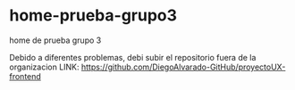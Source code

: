 # home-prueba-grupo3
home de prueba grupo 3

Debido a diferentes problemas, debi subir el repositorio fuera de la organizacion LINK: https://github.com/DiegoAlvarado-GitHub/proyectoUX-frontend
